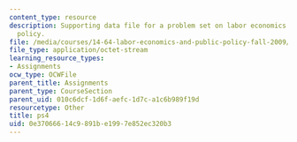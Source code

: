 ```yaml
---
content_type: resource
description: Supporting data file for a problem set on labor economics and public
  policy.
file: /media/courses/14-64-labor-economics-and-public-policy-fall-2009/0e37066614c9891be1997e852ec320b3_ps4.dta
file_type: application/octet-stream
learning_resource_types:
- Assignments
ocw_type: OCWFile
parent_title: Assignments
parent_type: CourseSection
parent_uid: 010c6dcf-1d6f-aefc-1d7c-a1c6b989f19d
resourcetype: Other
title: ps4
uid: 0e370666-14c9-891b-e199-7e852ec320b3
---
```


